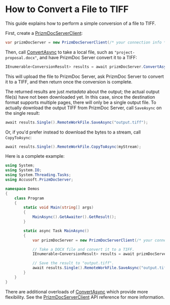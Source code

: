 # How to Convert a File to TIFF

This guide explains how to perform a simple conversion of a file to TIFF.

First, create a [PrizmDocServerClient]:

```csharp
var prizmDocServer = new PrizmDocServerClient(/* your connection info */);
```

Then, call [ConvertAsync] to take a local file, such as
`"project-proposal.docx"`, and have PrizmDoc Server convert it to a TIFF:

```csharp
IEnumerable<ConversionResult> results = await prizmDocServer.ConvertAsync("project-proposal.docx", DestinationFileFormat.Tiff);
```

This will upload the file to PrizmDoc Server, ask PrizmDoc Server to convert it
to a TIFF, and then return once the conversion is complete.

The returned results are just _metadata_ about the output; the actual output
file(s) have not been downloaded yet. In this case, since the destination format
supports multiple pages, there will only be a single output file. To actually
download the output TIFF from PrizmDoc Server, call `SaveAsync` on the single
result:

```csharp
await results.Single().RemoteWorkFile.SaveAsync("output.tiff");
```

Or, if you'd prefer instead to download the bytes to a stream, call
`CopyToAsync`:

```csharp
await results.Single().RemoteWorkFile.CopyToAsync(myStream);
```

Here is a complete example:

```csharp
using System;
using System.IO;
using System.Threading.Tasks;
using Accusoft.PrizmDocServer;

namespace Demos
{
    class Program
    {
        static void Main(string[] args)
        {
            MainAsync().GetAwaiter().GetResult();
        }

        static async Task MainAsync()
        {
            var prizmDocServer = new PrizmDocServerClient(/* your connection info */);

            // Take a DOCX file and convert it to a TIFF.
            IEnumerable<ConversionResult> results = await prizmDocServer.ConvertAsync("project-proposal.docx", DestinationFileFormat.Tiff);

            // Save the result to "output.tiff".
            await results.Single().RemoteWorkFile.SaveAsync("output.tiff");
        }
    }
}
```

There are additional overloads of [ConvertAsync] which provide more
flexibility. See the [PrizmDocServerClient] API reference for more information.

[PrizmDocServerClient]: xref:Accusoft.PrizmDocServer.PrizmDocServerClient
[ConvertAsync]: xref:Accusoft.PrizmDocServer.PrizmDocServerClient.ConvertAsync(System.String,Accusoft.PrizmDocServer.Conversion.DestinationFileFormat)

